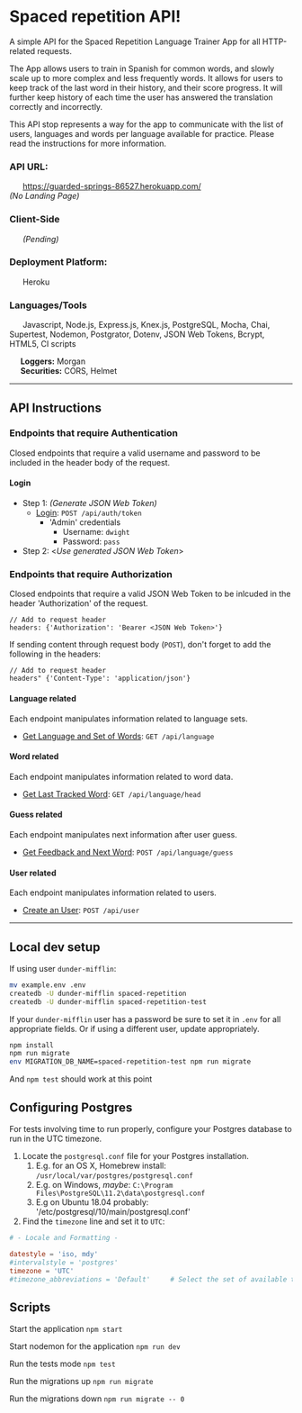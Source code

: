 # Spaced repetition API!
A simple API for the Spaced Repetition Language Trainer App for all HTTP-related requests.

The App allows users to train in Spanish for common words, and slowly scale up to more complex and less frequently words. It allows for users to keep track of the last word in their history, and their score progress. It will further keep history of each time the user has answered the translation correctly and incorrectly.

This API stop represents a way for the app to communicate with the list of users, languages and words per language available for practice. Please read the instructions for more information.

### API URL:
&nbsp;&nbsp;&nbsp;&nbsp;&nbsp; https://guarded-springs-86527.herokuapp.com/ \
*(No Landing Page)*

### Client-Side
&nbsp;&nbsp;&nbsp;&nbsp;&nbsp; *(Pending)*

### Deployment Platform:
&nbsp;&nbsp;&nbsp;&nbsp;&nbsp; Heroku

### Languages/Tools
&nbsp;&nbsp;&nbsp;&nbsp;&nbsp; Javascript, Node.js, Express.js, Knex.js, PostgreSQL, Mocha, Chai, Supertest, Nodemon, Postgrator, Dotenv, JSON Web Tokens, Bcrypt, HTML5, CI scripts

&nbsp;&nbsp;&nbsp;&nbsp;&nbsp;**Loggers:** Morgan \
&nbsp;&nbsp;&nbsp;&nbsp;&nbsp;**Securities:** CORS, Helmet

---

## API Instructions

### Endpoints that require Authentication
Closed endpoints that require a valid username and password to be included in the header body of the request.

#### Login

- Step 1:  *(Generate JSON Web Token)*
  - [Login](https://github.com/dionisggr/devmap-api/wiki/Access-Permission): `POST /api/auth/token`
    - 'Admin' credentials
      - Username: `dwight`
      - Password: `pass`
- Step 2: &lt;*Use generated JSON Web Token*&gt;

### Endpoints that require Authorization
Closed endpoints that require a valid JSON Web Token to be inlcuded in the header 'Authorization' of the request.
```
// Add to request header
headers: {'Authorization': 'Bearer <JSON Web Token>'}
```
If sending content through request body (`POST`), don't forget to add the following in the headers:
```
// Add to request header
headers" {'Content-Type': 'application/json'}
```

#### Language related
Each endpoint manipulates information related to language sets.
- [Get Language and Set of Words](https://github.com/dionisggr/devmap-api/wiki/Projects): `GET /api/language`

#### Word related
Each endpoint manipulates information related to word data.
- [Get Last Tracked Word](https://github.com/dionisggr/devmap-api/wiki/Projects): `GET /api/language/head`

#### Guess related
Each endpoint manipulates next information after user guess.
- [Get Feedback and Next Word](https://github.com/dionisggr/devmap-api/wiki/Projects): `POST /api/language/guess`

#### User related
Each endpoint manipulates information related to users.
- [Create an User](https://github.com/dionisggr/devmap-api/wiki/Users): `POST /api/user`


---
## Local dev setup

If using user `dunder-mifflin`:

```bash
mv example.env .env
createdb -U dunder-mifflin spaced-repetition
createdb -U dunder-mifflin spaced-repetition-test
```

If your `dunder-mifflin` user has a password be sure to set it in `.env` for all appropriate fields. Or if using a different user, update appropriately.

```bash
npm install
npm run migrate
env MIGRATION_DB_NAME=spaced-repetition-test npm run migrate
```

And `npm test` should work at this point

## Configuring Postgres

For tests involving time to run properly, configure your Postgres database to run in the UTC timezone.

1. Locate the `postgresql.conf` file for your Postgres installation.
   1. E.g. for an OS X, Homebrew install: `/usr/local/var/postgres/postgresql.conf`
   2. E.g. on Windows, _maybe_: `C:\Program Files\PostgreSQL\11.2\data\postgresql.conf`
   3. E.g  on Ubuntu 18.04 probably: '/etc/postgresql/10/main/postgresql.conf'
2. Find the `timezone` line and set it to `UTC`:

```conf
# - Locale and Formatting -

datestyle = 'iso, mdy'
#intervalstyle = 'postgres'
timezone = 'UTC'
#timezone_abbreviations = 'Default'     # Select the set of available time zone
```

## Scripts

Start the application `npm start`

Start nodemon for the application `npm run dev`

Run the tests mode `npm test`

Run the migrations up `npm run migrate`

Run the migrations down `npm run migrate -- 0`
